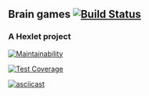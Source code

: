 ## Brain games [![Build Status](https://travis-ci.org/Cred1Tor/backend-project-lvl1.svg?branch=master)](https://travis-ci.org/Cred1Tor/backend-project-lvl1)
### A Hexlet project

[![Maintainability](https://api.codeclimate.com/v1/badges/a99a88d28ad37a79dbf6/maintainability)](https://codeclimate.com/github/codeclimate/codeclimate/maintainability)

[![Test Coverage](https://api.codeclimate.com/v1/badges/a99a88d28ad37a79dbf6/test_coverage)](https://codeclimate.com/github/codeclimate/codeclimate/test_coverage)

[![asciicast](https://asciinema.org/a/6gLcQE6lJBssFcgOofGnXNN3A.svg)](https://asciinema.org/a/6gLcQE6lJBssFcgOofGnXNN3A)
